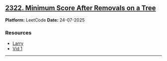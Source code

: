 ## [2322. Minimum Score After Removals on a Tree](https://leetcode.com/problems/minimum-score-after-removals-on-a-tree/)

**Platform:** LeetCode
**Date:** 24-07-2025

### Resources

- [Larry](https://youtu.be/S370Vx9YPjg?si=KrW3wCqZclF2tgyE)
- [Vid 1 ](https://youtu.be/blKFzGYejF0?si=SfEZuoIQKk6jXqqi)

---
